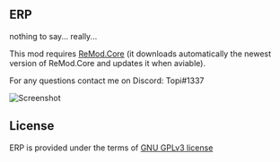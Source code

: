 ## ERP
nothing to say... really...

This mod requires [ReMod.Core](https://github.com/RequiDev/ReMod.Core/tree/ebddd4f0fb1b57ee9fe40353c5c2e4a07def2c15/UI) (it downloads automatically the newest version of ReMod.Core and updates it when aviable).

For any questions contact me on Discord: Topi#1337

![Screenshot](https://cdn.discordapp.com/attachments/869644640507273266/907938955201237032/unknown.png)

## License
ERP is provided under the terms of [GNU GPLv3 license](LICENSE)
